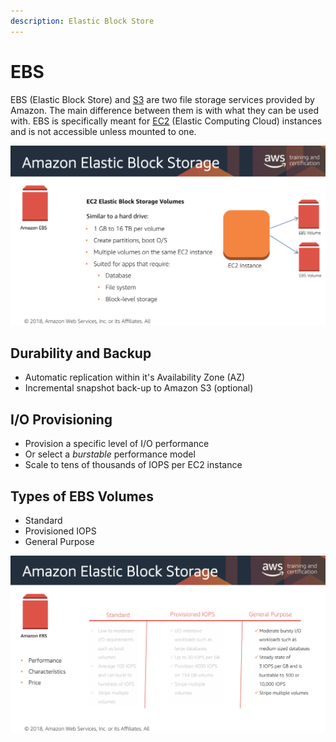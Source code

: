 ```yaml
---
description: Elastic Block Store
---
```


# EBS

EBS \(Elastic Block Store\) and [S3](untitled.md) are two file storage services provided by Amazon. The main difference between them is with what they can be used with. EBS is specifically meant for [EC2](../servers/server-fleets.md) \(Elastic Computing Cloud\) instances and is not accessible unless mounted to one.

![Amazon EBS \(aws.training\)](../.gitbook/assets/screen-shot-2019-10-26-at-3.27.42-pm.png)

## Durability and Backup

* Automatic replication within it's Availability Zone \(AZ\)
* Incremental snapshot back-up to Amazon S3 \(optional\)

## I/O Provisioning

* Provision a specific level of I/O performance
* Or select a _burstable_ performance model
* Scale to tens of thousands of IOPS per EC2 instance

## Types of EBS Volumes

* Standard
* Provisioned IOPS
* General Purpose

![EBS types \(aws.training\)](../.gitbook/assets/screen-shot-2019-10-26-at-3.58.08-pm.png)



